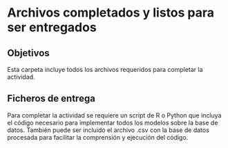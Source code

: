 # Archivos completados y listos para ser entregados

## Objetivos

Esta carpeta incluye todos los archivos requeridos para completar la actividad.

## Ficheros de entrega

Para completar la actividad se requiere un script de R o Python que incluya el código necesario para implementar todos los modelos sobre la base de datos. También puede ser incluido el archivo .csv con la base de datos procesada para facilitar la comprensión y ejecución del código.
